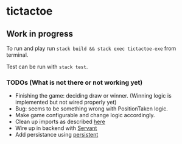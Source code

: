 # tictactoe

## Work in progress
 To run and play run `stack build && stack exec tictactoe-exe` from terminal.
 
 Test can be run with `stack test`.
 
 ### TODOs (What is not there or not working yet)
   * Finishing the game: deciding draw or winner. (Winning logic is implemented but not wired properly yet)
   * Bug: seems to be something wrong with PositionTaken logic.
   * Make game configurable and change logic accordingly.
   * Clean up imports as described [here](https://wiki.haskell.org/Import_modules_properly)
   * Wire up in backend with [Servant](https://github.com/haskell-servant/servant)
   * Add persistance using [persistent](https://www.yesodweb.com/book/persistent)
